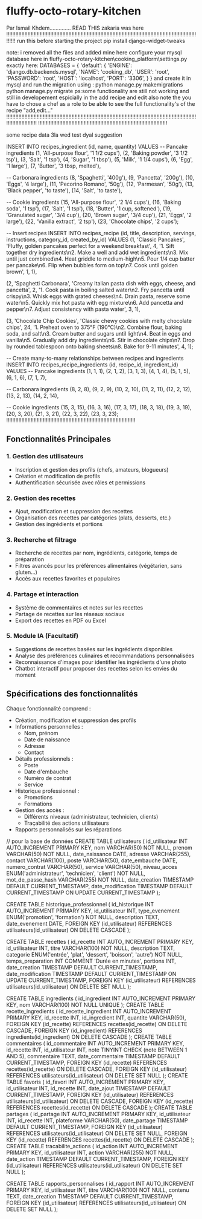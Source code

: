 # fluffy-octo-rotary-kitchen

Par Ismail Khdem..............
READ THIS
zakaria was here
!!!!!!!!!!!!!!!!!!!!!!!!!!!!!!!!!!!!!!!!!!!!!!!!!!!!!!!!!!!!!!!!!!!!!!!!!!!!!!!!!!!!!!!!!!!!!!!!!!!!!!!!!!!!!!!!!!!!!!!!!!!!!!!!!!!
run this before starting the project
pip install django-widget-tweaks

note:
i removed all the files and added mine here
configure your mysql database here in fluffy-octo-rotary-kitchen\cooking_platform\settings.py
exactly here:
DATABASES = {
'default': {
'ENGINE': 'django.db.backends.mysql',
'NAME': 'cooking_db',
'USER': 'root',
'PASSWORD': 'root',
'HOST': 'localhost',
'PORT': '3306',
}
}
and create it in mysql and run the migration using :
python manage.py makemigrations
python manage.py migrate
ps:some functionality are still not working and still in developement espicially in the add recipe and edit also note the you have to chose a chef as a role to be able to see the full functionality's of the recipe "add,edit..."
!!!!!!!!!!!!!!!!!!!!!!!!!!!!!!!!!!!!!!!!!!!!!!!!!!!!!!!!!!!!!!!!!!!!!!!!!!!!!!!!!!!!!!!!!!!!!!!!!!!!!!!!!!!!!!!!!!!!!!!!!!!!!!!!!!!!!!!!!!!!!!!!!
!!!!!!!!!!!!!!!!!!!!!!!!!!!!!!!!!!!!!!!!!!!!!!!!!!!!!!!!!!!!!!!!!!!!!!!!!!!!!!!!!!!!!

some recipe data 3la wed test dyal suggestion

INSERT INTO recipes_ingredient (id, name, quantity) VALUES
-- Pancake ingredients
(1, 'All-purpose flour', '1 1/2 cups'),
(2, 'Baking powder', '3 1/2 tsp'),
(3, 'Salt', '1 tsp'),
(4, 'Sugar', '1 tbsp'),
(5, 'Milk', '1 1/4 cups'),
(6, 'Egg', '1 large'),
(7, 'Butter', '3 tbsp, melted'),

-- Carbonara ingredients
(8, 'Spaghetti', '400g'),
(9, 'Pancetta', '200g'),
(10, 'Eggs', '4 large'),
(11, 'Pecorino Romano', '50g'),
(12, 'Parmesan', '50g'),
(13, 'Black pepper', 'to taste'),
(14, 'Salt', 'to taste'),

-- Cookie ingredients
(15, 'All-purpose flour', '2 1/4 cups'),
(16, 'Baking soda', '1 tsp'),
(17, 'Salt', '1 tsp'),
(18, 'Butter', '1 cup, softened'),
(19, 'Granulated sugar', '3/4 cup'),
(20, 'Brown sugar', '3/4 cup'),
(21, 'Eggs', '2 large'),
(22, 'Vanilla extract', '2 tsp'),
(23, 'Chocolate chips', '2 cups');

-- Insert recipes
INSERT INTO recipes_recipe (id, title, description, servings, instructions, category_id, created_by_id) VALUES
(1, 'Classic Pancakes', 'Fluffy, golden pancakes perfect for a weekend breakfast', 4, 
'1. Sift together dry ingredients\n2. Make a well and add wet ingredients\n3. Mix until just combined\n4. Heat griddle to medium-high\n5. Pour 1/4 cup batter per pancake\n6. Flip when bubbles form on top\n7. Cook until golden brown', 
1, 1),

(2, 'Spaghetti Carbonara', 'Creamy Italian pasta dish with eggs, cheese, and pancetta', 2,
'1. Cook pasta in boiling salted water\n2. Fry pancetta until crispy\n3. Whisk eggs with grated cheeses\n4. Drain pasta, reserve some water\n5. Quickly mix hot pasta with egg mixture\n6. Add pancetta and pepper\n7. Adjust consistency with pasta water',
3, 1),

(3, 'Chocolate Chip Cookies', 'Classic chewy cookies with melty chocolate chips', 24,
'1. Preheat oven to 375°F (190°C)\n2. Combine flour, baking soda, and salt\n3. Cream butter and sugars until light\n4. Beat in eggs and vanilla\n5. Gradually add dry ingredients\n6. Stir in chocolate chips\n7. Drop by rounded tablespoon onto baking sheets\n8. Bake for 9-11 minutes',
4, 1);

-- Create many-to-many relationships between recipes and ingredients
INSERT INTO recipes_recipe_ingredients (id, recipe_id, ingredient_id) VALUES
-- Pancake ingredients
(1, 1, 1),
(2, 1, 2),
(3, 1, 3),
(4, 1, 4),
(5, 1, 5),
(6, 1, 6),
(7, 1, 7),

-- Carbonara ingredients
(8, 2, 8),
(9, 2, 9),
(10, 2, 10),
(11, 2, 11),
(12, 2, 12),
(13, 2, 13),
(14, 2, 14),

-- Cookie ingredients
(15, 3, 15),
(16, 3, 16),
(17, 3, 17),
(18, 3, 18),
(19, 3, 19),
(20, 3, 20),
(21, 3, 21),
(22, 3, 22),
(23, 3, 23);
!!!!!!!!!!!!!!!!!!!!!!!!!!!!!!!!!!!!!!!!!!!!!!!!!!!!!!!!!!!!!!!!!!!!!!!!!!!!!!!!!!!!!
## Fonctionnalités Principales

### 1. Gestion des utilisateurs

- Inscription et gestion des profils (chefs, amateurs, blogueurs)
- Création et modification de profils
- Authentification sécurisée avec rôles et permissions

### 2. Gestion des recettes

- Ajout, modification et suppression des recettes
- Organisation des recettes par catégories (plats, desserts, etc.)
- Gestion des ingrédients et portions

### 3. Recherche et filtrage

- Recherche de recettes par nom, ingrédients, catégorie, temps de préparation
- Filtres avancés pour les préférences alimentaires (végétarien, sans gluten...)
- Accès aux recettes favorites et populaires

### 4. Partage et interaction

- Système de commentaires et notes sur les recettes
- Partage de recettes sur les réseaux sociaux
- Export des recettes en PDF ou Excel

### 5. Module IA (Facultatif)

- Suggestions de recettes basées sur les ingrédients disponibles
- Analyse des préférences culinaires et recommandations personnalisées
- Reconnaissance d'images pour identifier les ingrédients d'une photo
- Chatbot interactif pour proposer des recettes selon les envies du moment

## Spécifications des fonctionnalités

Chaque fonctionnalité comprend :

- Création, modification et suppression des profils
- Informations personnelles :
  - Nom, prénom
  - Date de naissance
  - Adresse
  - Contact
- Détails professionnels :
  - Poste
  - Date d'embauche
  - Numéro de contrat
  - Service
- Historique professionnel :
  - Promotions
  - Formations
- Gestion des accès :
  - Différents niveaux (administrateur, technicien, clients)
  - Traçabilité des actions utilisateurs
- Rapports personnalisés sur les réparations

// pour la base de données
CREATE TABLE utilisateurs (
id_utilisateur INT AUTO_INCREMENT PRIMARY KEY,
nom VARCHAR(50) NOT NULL,
prenom VARCHAR(50) NOT NULL,
date_naissance DATE,
adresse VARCHAR(255),
contact VARCHAR(100),
poste VARCHAR(50),
date_embauche DATE,
numero_contrat VARCHAR(50),
service VARCHAR(50),
niveau_acces ENUM('administrateur', 'technicien', 'client') NOT NULL,
mot_de_passe_hash VARCHAR(255) NOT NULL,
date_creation TIMESTAMP DEFAULT CURRENT_TIMESTAMP,
date_modification TIMESTAMP DEFAULT CURRENT_TIMESTAMP ON UPDATE CURRENT_TIMESTAMP
);

CREATE TABLE historique_professionnel (
id_historique INT AUTO_INCREMENT PRIMARY KEY,
id_utilisateur INT,
type_evenement ENUM('promotion', 'formation') NOT NULL,
description TEXT,
date_evenement DATE,
FOREIGN KEY (id_utilisateur) REFERENCES utilisateurs(id_utilisateur) ON DELETE CASCADE
);

CREATE TABLE recettes (
id_recette INT AUTO_INCREMENT PRIMARY KEY,
id_utilisateur INT,
titre VARCHAR(100) NOT NULL,
description TEXT,
categorie ENUM('entrée', 'plat', 'dessert', 'boisson', 'autre') NOT NULL,
temps_preparation INT COMMENT 'Durée en minutes',
portions INT,
date_creation TIMESTAMP DEFAULT CURRENT_TIMESTAMP,
date_modification TIMESTAMP DEFAULT CURRENT_TIMESTAMP ON UPDATE CURRENT_TIMESTAMP,
FOREIGN KEY (id_utilisateur) REFERENCES utilisateurs(id_utilisateur) ON DELETE SET NULL
);

CREATE TABLE ingredients (
id_ingredient INT AUTO_INCREMENT PRIMARY KEY,
nom VARCHAR(100) NOT NULL UNIQUE
);
CREATE TABLE recette_ingredients (
id_recette_ingredient INT AUTO_INCREMENT PRIMARY KEY,
id_recette INT,
id_ingredient INT,
quantite VARCHAR(50),
FOREIGN KEY (id_recette) REFERENCES recettes(id_recette) ON DELETE CASCADE,
FOREIGN KEY (id_ingredient) REFERENCES ingredients(id_ingredient) ON DELETE CASCADE
);
CREATE TABLE commentaires (
id_commentaire INT AUTO_INCREMENT PRIMARY KEY,
id_recette INT,
id_utilisateur INT,
note TINYINT CHECK (note BETWEEN 1 AND 5),
commentaire TEXT,
date_commentaire TIMESTAMP DEFAULT CURRENT_TIMESTAMP,
FOREIGN KEY (id_recette) REFERENCES recettes(id_recette) ON DELETE CASCADE,
FOREIGN KEY (id_utilisateur) REFERENCES utilisateurs(id_utilisateur) ON DELETE SET NULL
);
CREATE TABLE favoris (
id_favori INT AUTO_INCREMENT PRIMARY KEY,
id_utilisateur INT,
id_recette INT,
date_ajout TIMESTAMP DEFAULT CURRENT_TIMESTAMP,
FOREIGN KEY (id_utilisateur) REFERENCES utilisateurs(id_utilisateur) ON DELETE CASCADE,
FOREIGN KEY (id_recette) REFERENCES recettes(id_recette) ON DELETE CASCADE
);
CREATE TABLE partages (
id_partage INT AUTO_INCREMENT PRIMARY KEY,
id_utilisateur INT,
id_recette INT,
plateforme VARCHAR(50),
date_partage TIMESTAMP DEFAULT CURRENT_TIMESTAMP,
FOREIGN KEY (id_utilisateur) REFERENCES utilisateurs(id_utilisateur) ON DELETE SET NULL,
FOREIGN KEY (id_recette) REFERENCES recettes(id_recette) ON DELETE CASCADE
);
CREATE TABLE tracabilite_actions (
id_action INT AUTO_INCREMENT PRIMARY KEY,
id_utilisateur INT,
action VARCHAR(255) NOT NULL,
date_action TIMESTAMP DEFAULT CURRENT_TIMESTAMP,
FOREIGN KEY (id_utilisateur) REFERENCES utilisateurs(id_utilisateur) ON DELETE SET NULL
);

CREATE TABLE rapports_personnalises (
id_rapport INT AUTO_INCREMENT PRIMARY KEY,
id_utilisateur INT,
titre VARCHAR(100) NOT NULL,
contenu TEXT,
date_creation TIMESTAMP DEFAULT CURRENT_TIMESTAMP,
FOREIGN KEY (id_utilisateur) REFERENCES utilisateurs(id_utilisateur) ON DELETE SET NULL
);
